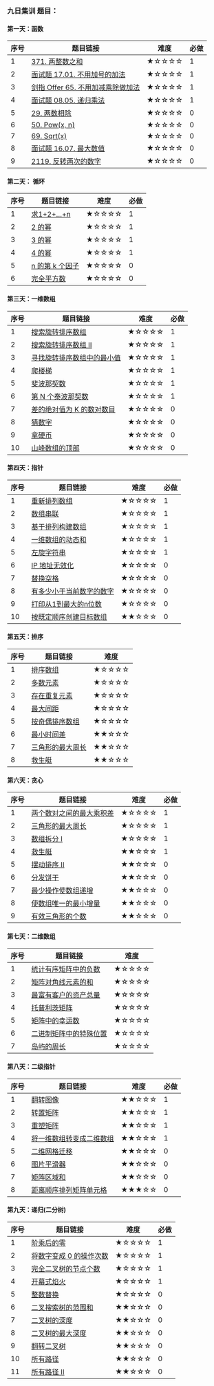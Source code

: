 ### 九日集训 题目：

#### 第一天：函数

| 序号 | 题目链接                                                     | 难度  | 必做 |
| ---- | ------------------------------------------------------------ | ----- | ---- |
| 1    | [371. 两整数之和](https://leetcode-cn.com/problems/sum-of-two-integers/) | ★☆☆☆☆ | 1    |
| 2    | [面试题 17.01. 不用加号的加法](https://leetcode-cn.com/problems/add-without-plus-lcci/) | ★☆☆☆☆ | 1    |
| 3    | [剑指 Offer 65. 不用加减乘除做加法](https://leetcode-cn.com/problems/bu-yong-jia-jian-cheng-chu-zuo-jia-fa-lcof/) | ★☆☆☆☆ | 1    |
| 4    | [面试题 08.05. 递归乘法](https://leetcode-cn.com/problems/recursive-mulitply-lcci/) | ★☆☆☆☆ | 1    |
| 5    | [29. 两数相除](https://leetcode-cn.com/problems/divide-two-integers/?from=from_parent_mindnote) | ★☆☆☆☆ | 0    |
| 6    | [50. Pow(x, n)](https://leetcode-cn.com/problems/powx-n/)    | ★☆☆☆☆ | 0    |
| 7    | [69. Sqrt(x)](https://leetcode-cn.com/problems/sqrtx/)       | ★☆☆☆☆ | 0    |
| 8    | [面试题 16.07. 最大数值](https://leetcode-cn.com/problems/maximum-lcci/) | ★☆☆☆☆ | 0    |
| 9    | [2119. 反转两次的数字](https://leetcode-cn.com/problems/a-number-after-a-double-reversal/) | ★☆☆☆☆ | 0    |

#### 第二天： 循环

| 序号 | 题目链接                                                     | 难度  | 必做 |
| ---- | ------------------------------------------------------------ | ----- | ---- |
| 1    | [求1+2+…+n](https://leetcode-cn.com/problems/qiu-12n-lcof/)  | ★☆☆☆☆ | 1    |
| 2    | [2 的幂](https://leetcode-cn.com/problems/power-of-two/)     | ★☆☆☆☆ | 1    |
| 3    | [3 的幂](https://leetcode-cn.com/problems/power-of-three/)   | ★☆☆☆☆ | 1    |
| 4    | [4 的幂](https://leetcode-cn.com/problems/power-of-four/)    | ★☆☆☆☆ | 1    |
| 5    | [n 的第 k 个因子](https://leetcode-cn.com/problems/the-kth-factor-of-n/) | ★☆☆☆☆ | 0    |
| 6    | [完全平方数](https://leetcode-cn.com/problems/valid-perfect-square/) | ★☆☆☆☆ | 0    |

#### 第三天：一维数组

| 序号 | 题目链接                                                     | 难度  | 必做 |
| ---- | ------------------------------------------------------------ | ----- | ---- |
| 1    | [搜索旋转排序数组](https://leetcode-cn.com/problems/search-in-rotated-sorted-array/) | ★☆☆☆☆ | 1    |
| 2    | [搜索旋转排序数组 II](https://leetcode-cn.com/problems/search-in-rotated-sorted-array-ii/) | ★☆☆☆☆ | 1    |
| 3    | [寻找旋转排序数组中的最小值](https://leetcode-cn.com/problems/find-minimum-in-rotated-sorted-array/) | ★☆☆☆☆ | 1    |
| 4    | [爬楼梯](https://leetcode-cn.com/problems/climbing-stairs/)  | ★☆☆☆☆ | 1    |
| 5    | [斐波那契数](https://leetcode-cn.com/problems/fibonacci-number/) | ★☆☆☆☆ | 1    |
| 6    | [第 N 个泰波那契数](https://leetcode-cn.com/problems/n-th-tribonacci-number/) | ★☆☆☆☆ | 1    |
| 7    | [差的绝对值为 K 的数对数目](https://leetcode-cn.com/problems/count-number-of-pairs-with-absolute-difference-k/) | ★☆☆☆☆ | 0    |
| 8    | [猜数字](https://leetcode-cn.com/problems/guess-numbers/)    | ★☆☆☆☆ | 0    |
| 9    | [拿硬币](https://leetcode-cn.com/problems/na-ying-bi/)       | ★☆☆☆☆ | 0    |
| 10   | [山峰数组的顶部](https://leetcode-cn.com/problems/B1IidL/)   | ★☆☆☆☆ | 0    |

#### 第四天：指针

| 序号 | 题目链接                                                     | 难度  | 必做 |
| ---- | ------------------------------------------------------------ | ----- | ---- |
| 1    | [重新排列数组](https://leetcode-cn.com/problems/shuffle-the-array/) | ★☆☆☆☆ | 1    |
| 2    | [数组串联](https://leetcode-cn.com/problems/concatenation-of-array/) | ★☆☆☆☆ | 1    |
| 3    | [基于排列构建数组](https://leetcode-cn.com/problems/build-array-from-permutation/) | ★☆☆☆☆ | 1    |
| 4    | [一维数组的动态和](https://leetcode-cn.com/problems/running-sum-of-1d-array/) | ★☆☆☆☆ | 1    |
| 5    | [左旋字符串](https://leetcode-cn.com/problems/zuo-xuan-zhuan-zi-fu-chuan-lcof/) | ★☆☆☆☆ | 1    |
| 6    | [IP 地址无效化](https://leetcode-cn.com/problems/defanging-an-ip-address/) | ★☆☆☆☆ | 0    |
| 7    | [替换空格](https://leetcode-cn.com/problems/ti-huan-kong-ge-lcof/) | ★☆☆☆☆ | 0    |
| 8    | [有多少小于当前数字的数字](https://leetcode-cn.com/problems/how-many-numbers-are-smaller-than-the-current-number/) | ★☆☆☆☆ | 0    |
| 9    | [打印从1到最大的n位数](https://leetcode-cn.com/problems/da-yin-cong-1dao-zui-da-de-nwei-shu-lcof/) | ★☆☆☆☆ | 0    |
| 10   | [按既定顺序创建目标数组](https://leetcode-cn.com/problems/create-target-array-in-the-given-order/) | ★★☆☆☆ | 0    |

#### 第五天：排序

| 序号 | 题目链接                                                     | 难度  |
| ---- | ------------------------------------------------------------ | ----- |
| 1    | [排序数组](https://leetcode-cn.com/problems/sort-an-array/)  | ★☆☆☆☆ |
| 2    | [多数元素](https://leetcode-cn.com/problems/majority-element/) | ★☆☆☆☆ |
| 3    | [存在重复元素](https://leetcode-cn.com/problems/contains-duplicate/) | ★☆☆☆☆ |
| 4    | [最大间距](https://leetcode-cn.com/problems/maximum-gap/)    | ★☆☆☆☆ |
| 5    | [按奇偶排序数组](https://leetcode-cn.com/problems/sort-array-by-parity/) | ★☆☆☆☆ |
| 6    | [最小时间差](https://leetcode-cn.com/problems/minimum-time-difference/) | ★★☆☆☆ |
| 7    | [三角形的最大周长](https://leetcode-cn.com/problems/largest-perimeter-triangle/) | ★★☆☆☆ |
| 8    | [救生艇](https://leetcode-cn.com/problems/boats-to-save-people/) | ★★☆☆☆ |

#### 第六天：贪心

| 序号 | 题目链接                                                     | 难度  | 必做 |
| ---- | ------------------------------------------------------------ | ----- | ---- |
| 1    | [两个数对之间的最大乘积差](https://leetcode-cn.com/problems/maximum-product-difference-between-two-pairs/) | ★☆☆☆☆ | 1    |
| 2    | [三角形的最大周长](https://leetcode-cn.com/problems/largest-perimeter-triangle/) | ★☆☆☆☆ | 1    |
| 3    | [数组拆分 I](https://leetcode-cn.com/problems/array-partition/) | ★☆☆☆☆ | 1    |
| 4    | [救生艇](https://leetcode-cn.com/problems/boats-to-save-people/) | ★★☆☆☆ | 1    |
| 5    | [摆动排序 II](https://leetcode-cn.com/problems/wiggle-sort-ii/) | ★★☆☆☆ | 0    |
| 6    | [分发饼干](https://leetcode-cn.com/problems/assign-cookies/) | ★★☆☆☆ | 0    |
| 7    | [最少操作使数组递增](https://leetcode-cn.com/problems/minimum-operations-to-make-the-array-increasing/) | ★★☆☆☆ | 0    |
| 8    | [使数组唯一的最小增量](https://leetcode-cn.com/problems/minimum-increment-to-make-array-unique/) | ★★☆☆☆ | 0    |
| 9    | [有效三角形的个数](https://leetcode-cn.com/problems/valid-triangle-number/) | ★★☆☆☆ | 0    |

#### 第七天：二维数组

| 序号 | 题目链接                                                     | 难度  |
| ---- | ------------------------------------------------------------ | ----- |
| 1    | [统计有序矩阵中的负数](https://leetcode-cn.com/problems/count-negative-numbers-in-a-sorted-matrix/) | ★☆☆☆☆ |
| 2    | [矩阵对角线元素的和](https://leetcode-cn.com/problems/matrix-diagonal-sum/) | ★☆☆☆☆ |
| 3    | [最富有客户的资产总量](https://leetcode-cn.com/problems/richest-customer-wealth/) | ★☆☆☆☆ |
| 4    | [托普利茨矩阵](https://leetcode-cn.com/problems/toeplitz-matrix/) | ★☆☆☆☆ |
| 5    | [矩阵中的幸运数](https://leetcode-cn.com/problems/lucky-numbers-in-a-matrix/) | ★☆☆☆☆ |
| 6    | [二进制矩阵中的特殊位置](https://leetcode-cn.com/problems/special-positions-in-a-binary-matrix/) | ★☆☆☆☆ |
| 7    | [岛屿的周长](https://leetcode-cn.com/problems/island-perimeter/) | ★☆☆☆☆ |

#### 第八天：二级指针

| 序号 | 题目链接                                                     | 难度  | 必做 |
| ---- | ------------------------------------------------------------ | ----- | ---- |
| 1    | [翻转图像](https://leetcode-cn.com/problems/flipping-an-image/) | ★★☆☆☆ | 1    |
| 2    | [转置矩阵](https://leetcode-cn.com/problems/transpose-matrix/) | ★★☆☆☆ | 1    |
| 3    | [重塑矩阵](https://leetcode-cn.com/problems/reshape-the-matrix/) | ★★☆☆☆ | 1    |
| 4    | [将一维数组转变成二维数组](https://leetcode-cn.com/problems/convert-1d-array-into-2d-array/) | ★★☆☆☆ | 1    |
| 5    | [二维网格迁移](https://leetcode-cn.com/problems/shift-2d-grid/) | ★★☆☆☆ | 0    |
| 6    | [图片平滑器](https://leetcode-cn.com/problems/image-smoother/) | ★★☆☆☆ | 0    |
| 7    | [矩阵区域和](https://leetcode-cn.com/problems/matrix-block-sum/) | ★★☆☆☆ | 0    |
| 8    | [距离顺序排列矩阵单元格](https://leetcode-cn.com/problems/matrix-cells-in-distance-order/) | ★★★☆☆ | 0    |

#### 第九天：递归(二分树)

| 序号 | 题目链接                                                     | 难度  | 必做 |
| ---- | ------------------------------------------------------------ | ----- | ---- |
| 1    | [阶乘后的零](https://leetcode-cn.com/problems/factorial-trailing-zeroes/) | ★☆☆☆☆ | 1    |
| 2    | [将数字变成 0 的操作次数](https://leetcode-cn.com/problems/number-of-steps-to-reduce-a-number-to-zero/) | ★☆☆☆☆ | 1    |
| 3    | [完全二叉树的节点个数](https://leetcode-cn.com/problems/count-complete-tree-nodes/) | ★☆☆☆☆ | 1    |
| 4    | [开幕式焰火](https://leetcode-cn.com/problems/sZ59z6/)       | ★☆☆☆☆ | 1    |
| 5    | [整数替换](https://leetcode-cn.com/problems/integer-replacement/) | ★☆☆☆☆ | 0    |
| 6    | [二叉搜索树的范围和](https://leetcode-cn.com/problems/range-sum-of-bst/) | ★★☆☆☆ | 0    |
| 7    | [二叉树的深度](https://leetcode-cn.com/problems/er-cha-shu-de-shen-du-lcof/) | ★★☆☆☆ | 0    |
| 8    | [二叉树的最大深度](https://leetcode-cn.com/problems/maximum-depth-of-binary-tree/) | ★★☆☆☆ | 0    |
| 9    | [翻转二叉树](https://leetcode-cn.com/problems/invert-binary-tree/) | ★★☆☆☆ | 0    |
| 10   | [所有路径](https://leetcode-cn.com/problems/bP4bmD/)         | ★★☆☆☆ | 0    |
| 11   | [所有路径 II](https://leetcode-cn.com/problems/all-paths-from-source-to-target/) | ★★☆☆☆ | 0    |